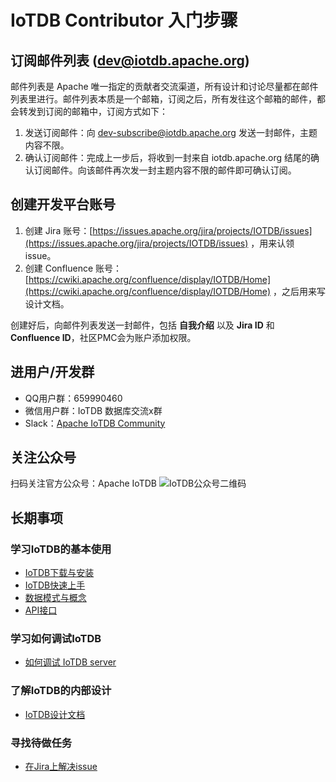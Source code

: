 ﻿<!--

    Licensed to the Apache Software Foundation (ASF) under one
    or more contributor license agreements.  See the NOTICE file
    distributed with this work for additional information
    regarding copyright ownership.  The ASF licenses this file
    to you under the Apache License, Version 2.0 (the
    "License"); you may not use this file except in compliance
    with the License.  You may obtain a copy of the License at
    
        http://www.apache.org/licenses/LICENSE-2.0
    
    Unless required by applicable law or agreed to in writing,
    software distributed under the License is distributed on an
    "AS IS" BASIS, WITHOUT WARRANTIES OR CONDITIONS OF ANY
    KIND, either express or implied.  See the License for the
    specific language governing permissions and limitations
    under the License.

-->

# IoTDB Contributor 入门步骤
## 订阅邮件列表 (dev@iotdb.apache.org)
邮件列表是 Apache 唯一指定的贡献者交流渠道，所有设计和讨论尽量都在邮件列表里进行。邮件列表本质是一个邮箱，订阅之后，所有发往这个邮箱的邮件，都会转发到订阅的邮箱中，订阅方式如下：

 1. 发送订阅邮件：向 [dev-subscribe@iotdb.apache.org](dev-subscribe@iotdb.apache.org) 发送一封邮件，主题内容不限。
 2. 确认订阅邮件：完成上一步后，将收到一封来自 iotdb.apache.org 结尾的确认订阅邮件。向该邮件再次发一封主题内容不限的邮件即可确认订阅。

## 创建开发平台账号

 1. 创建 Jira 账号：[https://issues.apache.org/jira/projects/IOTDB/issues](https://issues.apache.org/jira/projects/IOTDB/issues)  ，用来认领 issue。
 2. 创建 Confluence 账号：[https://cwiki.apache.org/confluence/display/IOTDB/Home](https://cwiki.apache.org/confluence/display/IOTDB/Home) ，之后用来写设计文档。

创建好后，向邮件列表发送一封邮件，包括 **自我介绍** 以及 **Jira ID** 和 **Confluence ID**，社区PMC会为账户添加权限。

## 进用户/开发群

 - QQ用户群：659990460
 - 微信用户群：IoTDB 数据库交流x群
 - Slack：[Apache IoTDB Community](https://join.slack.com/t/apacheiotdb/shared_invite/zt-qvso1nj8-7715TpySZtZqmyG5qXQwpg)

## 关注公众号
扫码关注官方公众号：Apache IoTDB
![IoTDB公众号二维码](https://user-images.githubusercontent.com/7240743/98633970-73671c00-235d-11eb-9913-f38e570fcfc8.png)

## 长期事项
### 学习IoTDB的基本使用

 - [IoTDB下载与安装](https://iotdb.apache.org/zh/UserGuide/Master/QuickStart/WayToGetIoTDB.html)
 - [IoTDB快速上手](https://iotdb.apache.org/zh/UserGuide/Master/QuickStart/QuickStart.html)
 - [数据模式与概念](https://iotdb.apache.org/zh/UserGuide/Master/Data-Concept/Data-Model-and-Terminology.html)
 - [API接口](https://iotdb.apache.org/zh/UserGuide/Master/API/Programming-Java-Native-API.html)

### 学习如何调试IoTDB

 - [如何调试 IoTDB server](https://my.oschina.net/u/3664598/blog/4500279)

### 了解IoTDB的内部设计

 - [IoTDB设计文档](https://cwiki.apache.org/confluence/display/IOTDB/Home)

### 寻找待做任务

 - [在Jira上解决issue](https://issues.apache.org/jira/projects/IOTDB/issues)

